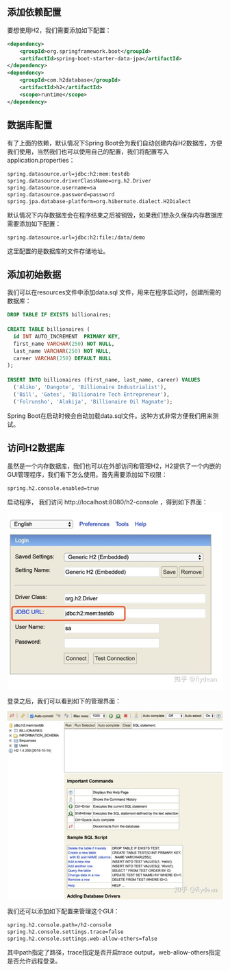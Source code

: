 ## 添加依赖配置

要想使用H2，我们需要添加如下配置：

```xml
<dependency>
    <groupId>org.springframework.boot</groupId>
    <artifactId>spring-boot-starter-data-jpa</artifactId>
</dependency>
<dependency>
    <groupId>com.h2database</groupId>
    <artifactId>h2</artifactId>
    <scope>runtime</scope>
</dependency>
```

## 数据库配置

有了上面的依赖，默认情况下Spring Boot会为我们自动创建内存H2数据库，方便我们使用，当然我们也可以使用自己的配置，我们将配置写入 application.properties：

```properties
spring.datasource.url=jdbc:h2:mem:testdb
spring.datasource.driverClassName=org.h2.Driver
spring.datasource.username=sa
spring.datasource.password=password
spring.jpa.database-platform=org.hibernate.dialect.H2Dialect
```

默认情况下内存数据库会在程序结束之后被销毁，如果我们想永久保存内存数据库需要添加如下配置：

```properties
spring.datasource.url=jdbc:h2:file:/data/demo
```

这里配置的是数据库的文件存储地址。

## 添加初始数据

我们可以在resources文件中添加data.sql 文件，用来在程序启动时，创建所需的数据库：

```sql
DROP TABLE IF EXISTS billionaires;

CREATE TABLE billionaires (
  id INT AUTO_INCREMENT  PRIMARY KEY,
  first_name VARCHAR(250) NOT NULL,
  last_name VARCHAR(250) NOT NULL,
  career VARCHAR(250) DEFAULT NULL
);

INSERT INTO billionaires (first_name, last_name, career) VALUES
  ('Aliko', 'Dangote', 'Billionaire Industrialist'),
  ('Bill', 'Gates', 'Billionaire Tech Entrepreneur'),
  ('Folrunsho', 'Alakija', 'Billionaire Oil Magnate');
```

Spring Boot在启动时候会自动加载data.sql文件。这种方式非常方便我们用来测试。

## 访问H2数据库

虽然是一个内存数据库，我们也可以在外部访问和管理H2，H2提供了一个内嵌的GUI管理程序，我们看下怎么使用。首先需要添加如下权限：

```properties
spring.h2.console.enabled=true
```

启动程序， 我们访问 http://localhost:8080/h2-console ，得到如下界面：

![img](..\img\v2-b52bc65f470ee8f3eac83e152bf9a309_720w.jpg)



登录之后，我们可以看到如下的管理界面：

![img](..\img\v2-ca7c45e02305c967a78f99a48ae40b2d_720w.jpg)



我们还可以添加如下配置来管理这个GUI：

```properties
spring.h2.console.path=/h2-console
spring.h2.console.settings.trace=false
spring.h2.console.settings.web-allow-others=false
```

其中path指定了路径，trace指定是否开启trace output，web-allow-others指定是否允许远程登录。